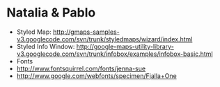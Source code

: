 # Natalia & Pablo

* Styled Map: http://gmaps-samples-v3.googlecode.com/svn/trunk/styledmaps/wizard/index.html
* Styled Info Window: http://google-maps-utility-library-v3.googlecode.com/svn/trunk/infobox/examples/infobox-basic.html
* Fonts
 * http://www.fontsquirrel.com/fonts/jenna-sue
 * http://www.google.com/webfonts/specimen/Fjalla+One


